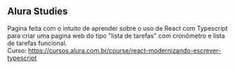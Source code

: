 ## Alura Studies
Pagina feita com o intuito de aprender sobre o uso de React com Typescript para criar uma pagina web do tipo "lista de tarefas" com cronômetro e lista de tarefas funcional.\
Curso: https://cursos.alura.com.br/course/react-modernizando-escrever-typescript
